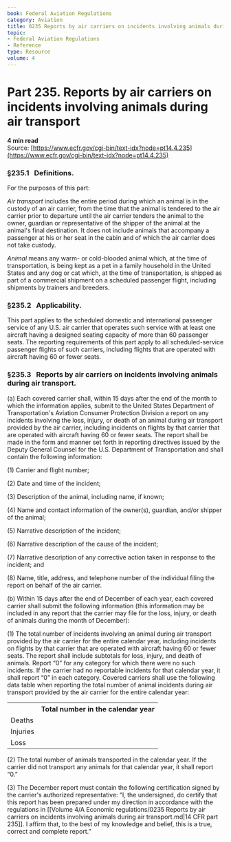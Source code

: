 ```yaml
---
book: Federal Aviation Regulations
category: Aviation
title: 0235 Reports by air carriers on incidents involving animals during air transport
topic:
- Federal Aviation Regulations
- Reference
type: Resource
volume: 4
---
```


# Part 235. Reports by air carriers on incidents involving animals during air transport
**4 min read**  
Source: [https://www.ecfr.gov/cgi-bin/text-idx?node=pt14.4.235](https://www.ecfr.gov/cgi-bin/text-idx?node=pt14.4.235)

<div>

### §235.1   Definitions.

For the purposes of this part:

*Air transport* includes the entire period during which an animal is in the custody of an air carrier, from the time that the animal is tendered to the air carrier prior to departure until the air carrier tenders the animal to the owner, guardian or representative of the shipper of the animal at the animal's final destination. It does not include animals that accompany a passenger at his or her seat in the cabin and of which the air carrier does not take custody.

*Animal* means any warm- or cold-blooded animal which, at the time of transportation, is being kept as a pet in a family household in the United States and any dog or cat which, at the time of transportation, is shipped as part of a commercial shipment on a scheduled passenger flight, including shipments by trainers and breeders.

### §235.2   Applicability.

This part applies to the scheduled domestic and international passenger service of any U.S. air carrier that operates such service with at least one aircraft having a designed seating capacity of more than 60 passenger seats. The reporting requirements of this part apply to all scheduled-service passenger flights of such carriers, including flights that are operated with aircraft having 60 or fewer seats.

### §235.3   Reports by air carriers on incidents involving animals during air transport.

\(a\) Each covered carrier shall, within 15 days after the end of the month to which the information applies, submit to the United States Department of Transportation's Aviation Consumer Protection Division a report on any incidents involving the loss, injury, or death of an animal during air transport provided by the air carrier, including incidents on flights by that carrier that are operated with aircraft having 60 or fewer seats. The report shall be made in the form and manner set forth in reporting directives issued by the Deputy General Counsel for the U.S. Department of Transportation and shall contain the following information:

\(1\) Carrier and flight number;

\(2\) Date and time of the incident;

\(3\) Description of the animal, including name, if known;

\(4\) Name and contact information of the owner(s), guardian, and/or shipper of the animal;

\(5\) Narrative description of the incident;

\(6\) Narrative description of the cause of the incident;

\(7\) Narrative description of any corrective action taken in response to the incident; and

\(8\) Name, title, address, and telephone number of the individual filing the report on behalf of the air carrier.

\(b\) Within 15 days after the end of December of each year, each covered carrier shall submit the following information (this information may be included in any report that the carrier may file for the loss, injury, or death of animals during the month of December):

\(1\) The total number of incidents involving an animal during air transport provided by the air carrier for the entire calendar year, including incidents on flights by that carrier that are operated with aircraft having 60 or fewer seats. The report shall include subtotals for loss, injury, and death of animals. Report “0” for any category for which there were no such incidents. If the carrier had no reportable incidents for that calendar year, it shall report “0” in each category. Covered carriers shall use the following data table when reporting the total number of animal incidents during air transport provided by the air carrier for the entire calendar year:

<div>

<div>

<table data-border="1" data-cellpadding="1" data-cellspacing="1" data-frame="void" width="100%"><tbody><tr class="header"><th scope="col">   </th><th scope="col">Total number in the calendar year</th></tr><tr class="odd"><td style="text-align: left;" scope="row">Deaths</td><td style="text-align: left;"></td></tr><tr class="even"><td style="text-align: left;" scope="row">Injuries</td><td style="text-align: left;"></td></tr><tr class="odd"><td style="text-align: left;" scope="row">Loss</td><td style="text-align: left;"></td></tr></tbody></table>

</div>

</div>

\(2\) The total number of animals transported in the calendar year. If the carrier did not transport any animals for that calendar year, it shall report “0.”

\(3\) The December report must contain the following certification signed by the carrier's authorized representative: “I, the undersigned, do certify that this report has been prepared under my direction in accordance with the regulations in [[Volume 4/A Economic regulations/0235 Reports by air carriers on incidents involving animals during air transport.md|14 CFR part 235]]. I affirm that, to the best of my knowledge and belief, this is a true, correct and complete report.”

</div>